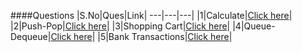 ####Questions
|S.No|Ques|Link|
---|---|---|
|1|Calculate|[Click here]()|
|2|Push-Pop|[Click here]()|
|3|Shopping Cart|[Click here]()|
|4|Queue-Dequeue|[Click here]()|
|5|Bank Transactions|[Click here]()|